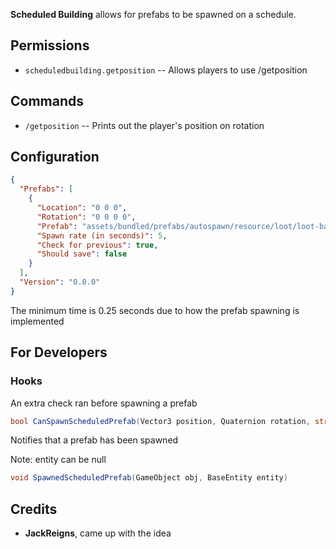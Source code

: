 **Scheduled Building** allows for prefabs to be spawned on a schedule.



## Permissions

* `scheduledbuilding.getposition` -- Allows players to use /getposition

## Commands

* `/getposition` -- Prints out the player's position on rotation

## Configuration

```json
{
  "Prefabs": [
    {
      "Location": "0 0 0",
      "Rotation": "0 0 0 0",
      "Prefab": "assets/bundled/prefabs/autospawn/resource/loot/loot-barrel-1.prefab",
      "Spawn rate (in seconds)": 5,
      "Check for previous": true,
      "Should save": false
    }
  ],
  "Version": "0.0.0"
}
```

The minimum time is 0.25 seconds due to how the prefab spawning is implemented

## For Developers

### Hooks

An extra check ran before spawning a prefab
```csharp
bool CanSpawnScheduledPrefab(Vector3 position, Quaternion rotation, string prefab, uint interval, bool check, bool save)
```

Notifies that a prefab has been spawned

Note: entity can be null
```csharp
void SpawnedScheduledPrefab(GameObject obj, BaseEntity entity)
```

## Credits

- **JackReigns**, came up with the idea
